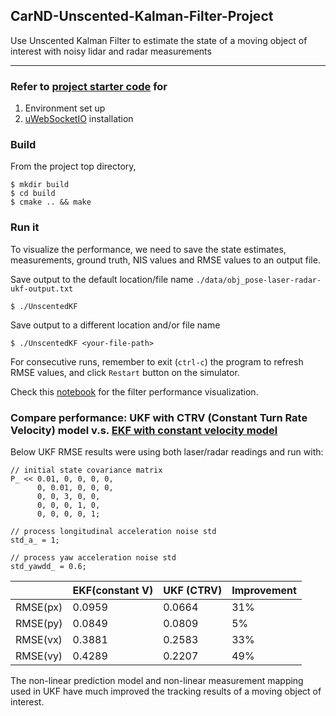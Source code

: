## CarND-Unscented-Kalman-Filter-Project
Use Unscented Kalman Filter to estimate the state of a moving object of interest with noisy lidar and radar measurements

---

### Refer to [project starter code](https://github.com/udacity/CarND-Unscented-Kalman-Filter-Project) for
1. Environment set up
2. [uWebSocketIO](https://github.com/uNetworking/uWebSockets) installation


### Build
From the project top directory,

```console
$ mkdir build
$ cd build
$ cmake .. && make
```
### Run it
To visualize the performance, we need to save the state estimates, measurements, ground truth, NIS values and RMSE values to an output file.

Save output to the default location/file name `./data/obj_pose-laser-radar-ukf-output.txt`
```console
$ ./UnscentedKF
```
Save output to a different location and/or file name
```console
$ ./UnscentedKF <your-file-path>
```

For consecutive runs, remember to exit (`ctrl-c`) the program to refresh RMSE values, and click `Restart` button on the simulator.  

Check this [notebook](../UKF_visualization.ipynb) for the filter performance visualization.

### Compare performance: UKF with CTRV (Constant Turn Rate Velocity) model v.s. [EKF with constant velocity model](https://github.com/ywang0/Udacity-SDCND-t2/tree/master/CarND-Extended-Kalman-Filter-Project)

Below UKF RMSE results were using both laser/radar readings and run with:

```
// initial state covariance matrix
P_ << 0.01, 0, 0, 0, 0,
      0, 0.01, 0, 0, 0,
      0, 0, 3, 0, 0,
      0, 0, 0, 1, 0,
      0, 0, 0, 0, 1;

// process longitudinal acceleration noise std
std_a_ = 1;

// process yaw acceleration noise std
std_yawdd_ = 0.6;
```  

| | EKF(constant V) | UKF (CTRV) | Improvement |
| --- | --- | --- | --- |
| RMSE(px)| 0.0959 | 0.0664 | 31% |
| RMSE(py)| 0.0849 | 0.0809 | 5% |
| RMSE(vx)| 0.3881 | 0.2583 | 33% |
| RMSE(vy)| 0.4289 | 0.2207 | 49% |

The non-linear prediction model and non-linear measurement mapping used in UKF have much improved the tracking results of a moving object of interest.
